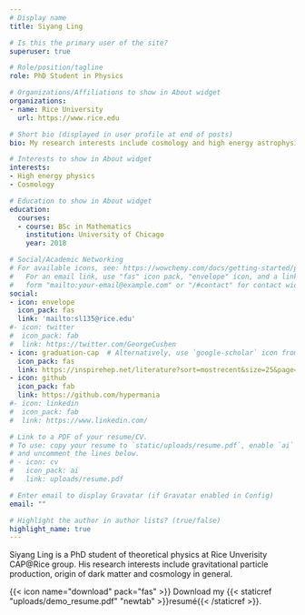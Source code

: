 ```yaml
---
# Display name
title: Siyang Ling

# Is this the primary user of the site?
superuser: true

# Role/position/tagline
role: PhD Student in Physics

# Organizations/Affiliations to show in About widget
organizations:
- name: Rice University
  url: https://www.rice.edu

# Short bio (displayed in user profile at end of posts)
bio: My research interests include cosmology and high energy astrophysics.

# Interests to show in About widget
interests:
- High energy physics
- Cosmology

# Education to show in About widget
education:
  courses:
  - course: BSc in Mathematics
    institution: University of Chicago
    year: 2018

# Social/Academic Networking
# For available icons, see: https://wowchemy.com/docs/getting-started/page-builder/#icons
#   For an email link, use "fas" icon pack, "envelope" icon, and a link in the
#   form "mailto:your-email@example.com" or "/#contact" for contact widget.
social:
- icon: envelope
  icon_pack: fas
  link: 'mailto:sl135@rice.edu'
#- icon: twitter
#  icon_pack: fab
#  link: https://twitter.com/GeorgeCushen
- icon: graduation-cap  # Alternatively, use `google-scholar` icon from `ai` icon pack
  icon_pack: fas
  link: https://inspirehep.net/literature?sort=mostrecent&size=25&page=1&q=a%20S.Ling.1
- icon: github
  icon_pack: fab
  link: https://github.com/hypermania
#- icon: linkedin
#  icon_pack: fab
#  link: https://www.linkedin.com/

# Link to a PDF of your resume/CV.
# To use: copy your resume to `static/uploads/resume.pdf`, enable `ai` icons in `params.toml`, 
# and uncomment the lines below.
# - icon: cv
#   icon_pack: ai
#   link: uploads/resume.pdf

# Enter email to display Gravatar (if Gravatar enabled in Config)
email: ""

# Highlight the author in author lists? (true/false)
highlight_name: true
---
```


Siyang Ling is a PhD student of theoretical physics at Rice Unverisity CAP@Rice group. His research interests include gravitational particle production, origin of dark matter and cosmology in general.

{{< icon name="download" pack="fas" >}} Download my {{< staticref "uploads/demo_resume.pdf" "newtab" >}}resumé{{< /staticref >}}.
